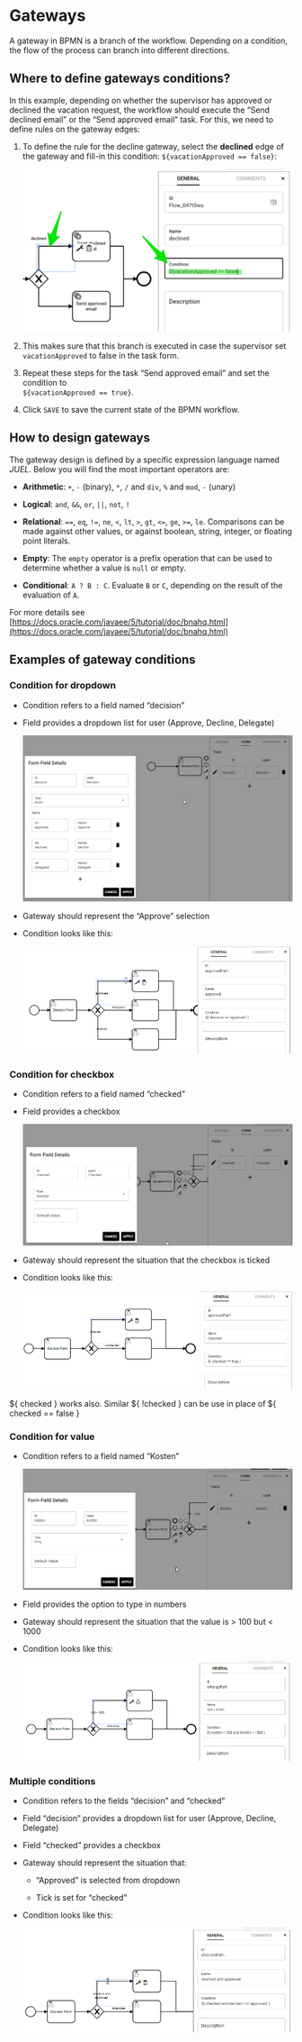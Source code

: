 # Gateways

A gateway in BPMN is a branch of the workflow. Depending on a condition, the flow of the process can branch into different directions.

## Where to define gateways conditions?

In this example, depending on whether the supervisor has approved or declined the vacation request, the workflow should execute the “Send declined email” or the “Send approved email” task. For this, we need to define rules on the gateway edges:

1.  To define the rule for the decline gateway, select the **declined** edge of the gateway and fill-in this condition: `${vacationApproved == false}`:  
    
    ![](../../img/grafik-20210727-131453.png)
2.  This makes sure that this branch is executed in case the supervisor set `vacationApproved` to false in the task form.
    
3.  Repeat these steps for the task “Send approved email” and set the condition to  
    `${vacationApproved == true}`.
    
4.  Click `SAVE` to save the current state of the BPMN workflow.
    

## How to design gateways

The gateway design is defined by a specific expression language named _JUEL_. Below you will find the most important operators are:

*   **Arithmetic**: `+`, `-` (binary), `*`, `/` and `div`, `%` and `mod`, `-` (unary)
    
*   **Logical**: `and`, `&&`, `or`, `||`, `not`, `!`
    
*   **Relational**: `==`, `eq`, `!=`, `ne`, `<`, `lt`, `>`, `gt`, `<=`, `ge`, `>=`, `le`. Comparisons can be made against other values, or against boolean, string, integer, or floating point literals.
    
*   **Empty**: The `empty` operator is a prefix operation that can be used to determine whether a value is `null` or empty.
    
*   **Conditional**: `A ? B : C`. Evaluate `B` or `C`, depending on the result of the evaluation of `A`.
    

For more details see [https://docs.oracle.com/javaee/5/tutorial/doc/bnahq.html](https://docs.oracle.com/javaee/5/tutorial/doc/bnahq.html)

## Examples of gateway conditions

### Condition for dropdown

*   Condition refers to a field named “decision”
    
*   Field provides a dropdown list for user (Approve, Decline, Delegate)  
    
    ![](../../img/image-20211026-042805.png)
*   Gateway should represent the “Approve” selection
    
*   Condition looks like this:
    
    ![](../../img/image-20211026-043538.png)

### Condition for checkbox

*   Condition refers to a field named “checked”
    
*   Field provides a checkbox  
    
    ![](../../img/image-20211026-050043.png)
*   Gateway should represent the situation that the checkbox is ticked
    
*   Condition looks like this:  
    
    ![](../../img/image-20211026-044236.png)

${ checked } works also. Similar ${ !checked } can be use in place of ${ checked == false }

### Condition for value

*   Condition refers to a field named “Kosten”  
    
    ![](../../img/image-20211026-050320.png)
*   Field provides the option to type in numbers
    
*   Gateway should represent the situation that the value is > 100 but < 1000
    
*   Condition looks like this:  
    
    ![](../../img/image-20211026-050440.png)

### Multiple conditions

*   Condition refers to the fields “decision” and “checked”
    
*   Field “decision” provides a dropdown list for user (Approve, Decline, Delegate)
    
*   Field “checked” provides a checkbox
    
*   Gateway should represent the situation that:
    
    *   “Approved” is selected from dropdown
        
    *   Tick is set for “checked”
        
*   Condition looks like this:  
    
    ![](../../img/image-20211026-045846.png)
